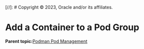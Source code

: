 [//]: # Copyright © 2023, Oracle and/or its affiliates.

# Add a Container to a Pod Group

**Parent topic:**[Podman Pod Management](../topics/podman_pod_management.md)

